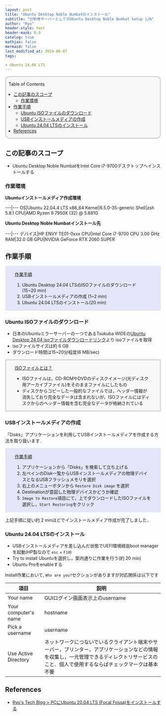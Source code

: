 ```yaml
---
layout: post
title: "Ubuntu Desktop Noble Numbatのインストール"
subtitle: "分析用サーバーとしてのUbuntu Desktop Noble Numbat Setup 1/N"
author: "Ryo"
header-style: text
header-mask: 0.0
catelog: true
mathjax: false
mermaid: false
last_modified_at: 2024-06-07
tags:

- Ubuntu 24.04 LTS
---
```


<div style='border-radius: 1em; border-style:solid; border-color:#D3D3D3; background-color:#F8F8F8'>

<p class="h4">&nbsp;&nbsp;Table of Contents</p>

<!-- START doctoc generated TOC please keep comment here to allow auto update -->
<!-- DON'T EDIT THIS SECTION, INSTEAD RE-RUN doctoc TO UPDATE -->

- [この記事のスコープ](#%E3%81%93%E3%81%AE%E8%A8%98%E4%BA%8B%E3%81%AE%E3%82%B9%E3%82%B3%E3%83%BC%E3%83%97)
  - [作業環境](#%E4%BD%9C%E6%A5%AD%E7%92%B0%E5%A2%83)
- [作業手順](#%E4%BD%9C%E6%A5%AD%E6%89%8B%E9%A0%86)
  - [Ubuntu ISOファイルのダウンロード](#ubuntu-iso%E3%83%95%E3%82%A1%E3%82%A4%E3%83%AB%E3%81%AE%E3%83%80%E3%82%A6%E3%83%B3%E3%83%AD%E3%83%BC%E3%83%89)
  - [USBインストールメディアの作成](#usb%E3%82%A4%E3%83%B3%E3%82%B9%E3%83%88%E3%83%BC%E3%83%AB%E3%83%A1%E3%83%87%E3%82%A3%E3%82%A2%E3%81%AE%E4%BD%9C%E6%88%90)
  - [Ubuntu 24.04 LTSのインストール](#ubuntu-2404-lts%E3%81%AE%E3%82%A4%E3%83%B3%E3%82%B9%E3%83%88%E3%83%BC%E3%83%AB)
- [References](#references)

<!-- END doctoc generated TOC please keep comment here to allow auto update -->


</div>

## この記事のスコープ

- Ubuntu Desktop Noble NumbatをIntel Core i7-9700デスクトップへインストールする

### 作業環境

**Ubuntuインストールメディア作成環境**

---|---
OS|Ubuntu 22.04.4 LTS x86_64
Kernel|6.5.0-35-generic 
Shell|zsh 5.8.1 
CPU|AMD Ryzen 9 7950X (32) @ 5.881G 

**Ubuntu Desktop Noble Numbatインストール先**

---|---
デバイス|HP ENVY TE01-0xxx
CPU|Intel Core i7-9700 CPU 3.00 GHz
RAM|32.0 GB
GPU|NVIDIA GeForce RTX 2060 SUPER

## 作業手順

<div style='padding-left: 2em; padding-right: 2em; border-radius: 0em; border-style:solid; border-color:#e6e6fa; background-color:#e6e6fa'>
<p class="h4"><ins>作業手順</ins></p>

1. Ubuntu Desktop 24.04 LTSのISOファイルのダウンロード (15~20 min)
2. USBインストールメディアの作成 (1~2 min)
3. Ubuntu 24.04 LTSのインストール(20 min)

</div>


### Ubuntu ISOファイルのダウンロード

- 日本のUbuntuミラーサーバーの一つであるTsukuba WIDEの[Ubuntu Desktop 24.04 isoファイルダウンロードリンク](https://ftp.tsukuba.wide.ad.jp/Linux/ubuntu-releases/24.04/ubuntu-24.04-desktop-amd64.iso)より
isoファイルを取得
- isoファイルサイズは約 6 GB
- ダウンロード時間は15~20分程度(6 MB/sec)

<div style='padding-left: 2em; padding-right: 2em; border-radius: 0em; border-style:solid; border-color:#D3D3D3; background-color:#F8F8F8'>
<p class="h4"><ins>ISOファイルとは？</ins></p>

- ISOファイルは，CD-ROMやDVDのディスクイメージ(光ディスク用アーカイブファイル)をそのままファイルにしたもの
- ディスクからコピーした一般的なファイルでは，ヘッダー情報が消失しており完全なデータは含まれないが，ISOファイルにはディスクからのヘッダー情報を含む完全なデータが格納されている

</div>

### USBインストールメディアの作成

「Disks」アプリケーションを利用してUSBインストールメディアを作成する方法を取り扱います.

<div style='padding-left: 2em; padding-right: 2em; border-radius: 0em; border-style:solid; border-color:#e6e6fa; background-color:#e6e6fa'>
<p class="h4"><ins>作業手順</ins></p>

1. アプリケーションから「Disks」を検索して立ち上げる
2. 左ペインのDisk一覧からUSBインストールメディアの物理デバイスとなるUSBフラッシュメモリを選択
3. 右上のメニューボタンから `Restore Disk image` を選択
4. Destinationが意図した物理デバイスかどうか確認
5. `Image to Restore`項目にて，上でダウンロードしたISOファイルを選択し，`Start Restoring`をクリック


</div>


上記手順に従い約 2 minほどでインストールメディア作成が完了しました．

### Ubuntu 24.04 LTSのインストール

- USBインストールメディアを差し込んだ状態でUEFI環境経由boot managerを起動(HP製なので `esc` + `F10`)
- Try to install Ubuntuを選択し，案内通りに作業を行う(約 20 min)
- Ubuntu Proをenableする

Install作業において, `Who are you?`セクションがありますが対応関係は以下です

|項目|説明|
|---|---|
|Your name|GUIログイン画面表示上のusername|
|Your computer's name|hostname|
|Pick a username|username|
|Use Active Directory|ネットワークにつないでいるクライアント端末やサーバー，プリンター，アプリケーションなどの情報を収集し，一元管理できるディレクトリサービスのこと．個人で使用するならばチェックマークは基本不要|


References
----------
- [Ryo's Tech Blog > PCにUbuntu 20.04 LTS (Focal Fossa)をインストールする](https://ryonakagami.github.io/2020/12/07/ubuntu-setup/)

